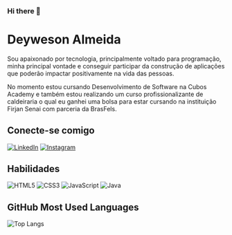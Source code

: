 ### Hi there 👋

# Deyweson Almeida

Sou apaixonado por tecnologia, principalmente voltado para programação, minha principal vontade e conseguir participar da construção de aplicações que poderão impactar positivamente na vida das pessoas.

No momento estou cursando Desenvolvimento de Software na Cubos Academy e também estou realizando um curso profissionalizante de caldeiraria o qual eu ganhei uma bolsa para estar cursando na instituição Firjan Senai com parceria da BrasFels.

## Conecte-se comigo

[![LinkedIn](https://img.shields.io/badge/LinkedIn-000?style=for-the-badge&logo=linkedin&logoColor=0E76A8)](https://www.linkedin.com/in/deyweson/)
[![Instagram](https://img.shields.io/badge/Instagram-000?style=for-the-badge&logo=instagram)](https://www.instagram.com/deyve_00/)

## Habilidades 

![HTML5](https://img.shields.io/badge/HTML5-000?style=for-the-badge&logo=html5)
![CSS3](https://img.shields.io/badge/CSS3-000?style=for-the-badge&logo=css3&logoColor=264CE4)
![JavaScript](https://img.shields.io/badge/JavaScript-000?style=for-the-badge&logo=javascript)
![Java](https://img.shields.io/badge/Java-000?style=for-the-badge&logo=java)


## GitHub Most Used Languages

![Top Langs](https://github-readme-stats-git-masterrstaa-rickstaa.vercel.app/api/top-langs/?username=deyweson&bg_color=000&border_color=30A3DC&title_color=BLUE&text_color=FFF)


